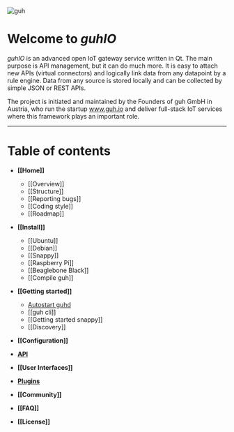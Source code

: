 ![guh](https://www.guh.io/downloads/media/logo/guh_gh.png)

# Welcome to *guhIO*
*guhIO* is an advanced open IoT gateway service written in Qt. 
The main purpose is API management, but it can do much more. It is easy to attach new APIs (virtual connectors) and logically link data from any datapoint by a rule engine. Data from any source is stored locally and can be collected by simple JSON or REST APIs.

The project is initiated and maintained by the Founders of guh GmbH in Austria, who run the startup www.guh.io and deliver full-stack IoT services where this framework plays an important role.

--------------------------------------------
# Table of contents
* **[[Home]]**
    * [[Overview]]
    * [[Structure]]
    * [[Reporting bugs]]
    * [[Coding style]]
    * [[Roadmap]]

* **[[Install]]**
    * [[Ubuntu]]
    * [[Debian]]
    * [[Snappy]]
    * [[Raspberry Pi]]
    * [[Beaglebone Black]]
    * [[Compile guh]]

* **[[Getting started]]**
    * [Autostart guhd](https://github.com/guh/guh/wiki/Getting-started#autostart-guhd)
    * [[guh cli]]
    * [[Getting started snappy]]
    * [[Discovery]]

* **[[Configuration]]**

* **[API](https://github.com/guh/guh/wiki/REST-API)**

* **[[User Interfaces]]**

* **[Plugins](http://dev.guh.guru/plugins.html)**

* **[[Community]]**

* **[[FAQ]]**

* **[[License]]**

    










